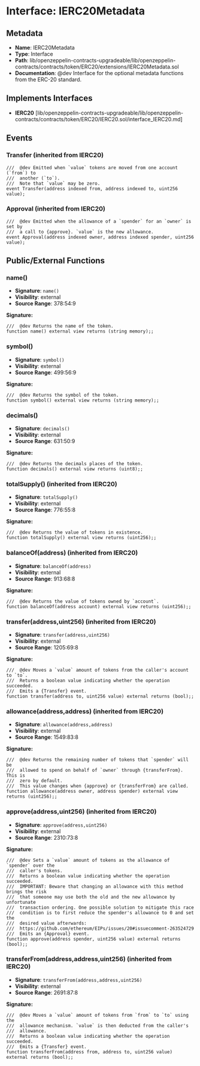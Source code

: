 # Interface: IERC20Metadata

## Metadata

- **Name**: IERC20Metadata
- **Type**: Interface
- **Path**: lib/openzeppelin-contracts-upgradeable/lib/openzeppelin-contracts/contracts/token/ERC20/extensions/IERC20Metadata.sol
- **Documentation**:  @dev Interface for the optional metadata functions from the ERC-20 standard.

## Implements Interfaces

- **IERC20** [lib/openzeppelin-contracts-upgradeable/lib/openzeppelin-contracts/contracts/token/ERC20/IERC20.sol/interface_IERC20.md]

## Events

### Transfer (inherited from IERC20)

```solidity
///  @dev Emitted when `value` tokens are moved from one account (`from`) to
///  another (`to`).
///  Note that `value` may be zero.
event Transfer(address indexed from, address indexed to, uint256 value);
```

### Approval (inherited from IERC20)

```solidity
///  @dev Emitted when the allowance of a `spender` for an `owner` is set by
///  a call to {approve}. `value` is the new allowance.
event Approval(address indexed owner, address indexed spender, uint256 value);
```

## Public/External Functions

### name()

- **Signature**: `name()`
- **Visibility**: external
- **Source Range**: 378:54:9

**Signature:**
```solidity
///  @dev Returns the name of the token.
function name() external view returns (string memory);;
```

### symbol()

- **Signature**: `symbol()`
- **Visibility**: external
- **Source Range**: 499:56:9

**Signature:**
```solidity
///  @dev Returns the symbol of the token.
function symbol() external view returns (string memory);;
```

### decimals()

- **Signature**: `decimals()`
- **Visibility**: external
- **Source Range**: 631:50:9

**Signature:**
```solidity
///  @dev Returns the decimals places of the token.
function decimals() external view returns (uint8);;
```

### totalSupply() (inherited from IERC20)

- **Signature**: `totalSupply()`
- **Visibility**: external
- **Source Range**: 776:55:8

**Signature:**
```solidity
///  @dev Returns the value of tokens in existence.
function totalSupply() external view returns (uint256);;
```

### balanceOf(address) (inherited from IERC20)

- **Signature**: `balanceOf(address)`
- **Visibility**: external
- **Source Range**: 913:68:8

**Signature:**
```solidity
///  @dev Returns the value of tokens owned by `account`.
function balanceOf(address account) external view returns (uint256);;
```

### transfer(address,uint256) (inherited from IERC20)

- **Signature**: `transfer(address,uint256)`
- **Visibility**: external
- **Source Range**: 1205:69:8

**Signature:**
```solidity
///  @dev Moves a `value` amount of tokens from the caller's account to `to`.
///  Returns a boolean value indicating whether the operation succeeded.
///  Emits a {Transfer} event.
function transfer(address to, uint256 value) external returns (bool);;
```

### allowance(address,address) (inherited from IERC20)

- **Signature**: `allowance(address,address)`
- **Visibility**: external
- **Source Range**: 1549:83:8

**Signature:**
```solidity
///  @dev Returns the remaining number of tokens that `spender` will be
///  allowed to spend on behalf of `owner` through {transferFrom}. This is
///  zero by default.
///  This value changes when {approve} or {transferFrom} are called.
function allowance(address owner, address spender) external view returns (uint256);;
```

### approve(address,uint256) (inherited from IERC20)

- **Signature**: `approve(address,uint256)`
- **Visibility**: external
- **Source Range**: 2310:73:8

**Signature:**
```solidity
///  @dev Sets a `value` amount of tokens as the allowance of `spender` over the
///  caller's tokens.
///  Returns a boolean value indicating whether the operation succeeded.
///  IMPORTANT: Beware that changing an allowance with this method brings the risk
///  that someone may use both the old and the new allowance by unfortunate
///  transaction ordering. One possible solution to mitigate this race
///  condition is to first reduce the spender's allowance to 0 and set the
///  desired value afterwards:
///  https://github.com/ethereum/EIPs/issues/20#issuecomment-263524729
///  Emits an {Approval} event.
function approve(address spender, uint256 value) external returns (bool);;
```

### transferFrom(address,address,uint256) (inherited from IERC20)

- **Signature**: `transferFrom(address,address,uint256)`
- **Visibility**: external
- **Source Range**: 2691:87:8

**Signature:**
```solidity
///  @dev Moves a `value` amount of tokens from `from` to `to` using the
///  allowance mechanism. `value` is then deducted from the caller's
///  allowance.
///  Returns a boolean value indicating whether the operation succeeded.
///  Emits a {Transfer} event.
function transferFrom(address from, address to, uint256 value) external returns (bool);;
```
